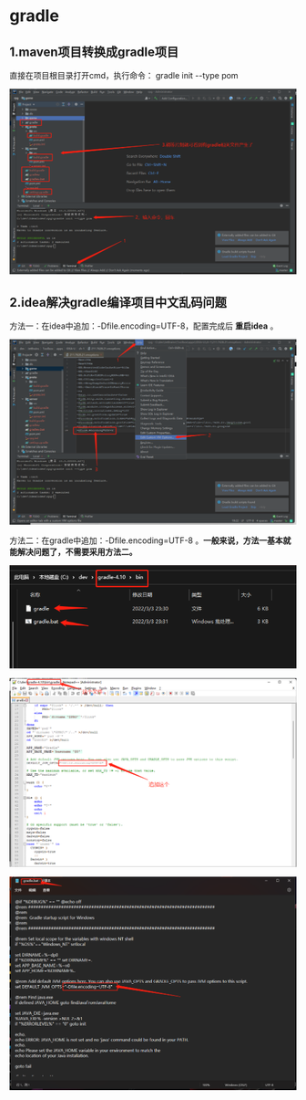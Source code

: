 # gradle

## 1.maven项目转换成gradle项目

直接在项目根目录打开cmd，执行命令： gradle init --type pom 

![1646325335225](gradle.assets/1646325335225.png)

## 2.idea解决gradle编译项目中文乱码问题

方法一：在idea中追加：-Dfile.encoding=UTF-8，配置完成后  **重启idea**  。

![1646325526360](gradle.assets/1646325526360.png)

方法二：在gradle中追加：-Dfile.encoding=UTF-8  。**一般来说，方法一基本就能解决问题了，不需要采用方法二。**

![1646325634872](gradle.assets/1646325634872.png)

![1646325724427](gradle.assets/1646325724427.png)

![1646325770350](gradle.assets/1646325770350.png)